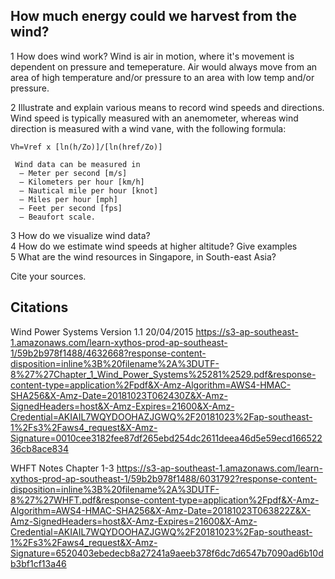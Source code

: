 ## How much energy could we harvest from the wind?  
   1 How does wind work?
       Wind is air in motion, where it's movement is dependent on pressure and temeperature. Air would always move from an area of high        temperature and/or pressure to an area with low temp and/or pressure. 
   
   2 Illustrate and explain various means to record wind speeds and directions.     
    Wind speed is typically measured with an anemometer, whereas wind direction is measured with a wind vane, with the following           formula:
    
    Vh=Vref x [ln(h/Zo)]/[ln(href/Zo)]
    
     Wind data can be measured in
      – Meter per second [m/s]
      – Kilometers per hour [km/h]
      – Nautical mile per hour [knot]
      – Miles per hour [mph]
      – Feet per second [fps]
      – Beaufort scale.
      
   3 How do we visualize wind data?  
   4 How do we estimate wind speeds at higher altitude?  Give examples  
   5 What are the wind resources in Singapore, in South-east Asia?

Cite your sources.


   

      
      

   
   
## Citations
Wind Power Systems Version 1.1 20/04/2015
https://s3-ap-southeast-1.amazonaws.com/learn-xythos-prod-ap-southeast-1/59b2b978f1488/4632668?response-content-disposition=inline%3B%20filename%2A%3DUTF-8%27%27Chapter_1_Wind_Power_Systems%25281%2529.pdf&response-content-type=application%2Fpdf&X-Amz-Algorithm=AWS4-HMAC-SHA256&X-Amz-Date=20181023T062430Z&X-Amz-SignedHeaders=host&X-Amz-Expires=21600&X-Amz-Credential=AKIAIL7WQYDOOHAZJGWQ%2F20181023%2Fap-southeast-1%2Fs3%2Faws4_request&X-Amz-Signature=0010cee3182fee87df265ebd254dc2611deea46d5e59ecd16652236cb8ace834

WHFT Notes Chapter 1-3
https://s3-ap-southeast-1.amazonaws.com/learn-xythos-prod-ap-southeast-1/59b2b978f1488/6031792?response-content-disposition=inline%3B%20filename%2A%3DUTF-8%27%27WHFT.pdf&response-content-type=application%2Fpdf&X-Amz-Algorithm=AWS4-HMAC-SHA256&X-Amz-Date=20181023T063822Z&X-Amz-SignedHeaders=host&X-Amz-Expires=21600&X-Amz-Credential=AKIAIL7WQYDOOHAZJGWQ%2F20181023%2Fap-southeast-1%2Fs3%2Faws4_request&X-Amz-Signature=6520403ebedecb8a27241a9aeeb378f6dc7d6547b7090ad6b10db3bf1cf13a46
